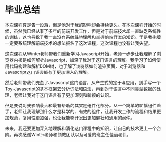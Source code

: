 # 毕业总结

​	本次课程算是告一段落，但是他对于我的影响却会持续更久。在本次课程开始的时候，虽然我已经从事了多年的前端开发工作，但是对于前端技术却一直缺乏系统性的训练，这也导致了我一直没有系统性地理解和掌握前端开发的知识。于是我抱着一定要系统理解前端技术的想法报名了这次课程，这次课程也没有让我失望。

​	这次课程从Winter老师带我们重新学习Javascript开始，老师一步步让我理解了浏览器内核是如何解析Javascript，加深了我对于这门语言的理解。我学习了如何使用代码构建和解析DOM树，也了解了浏览器如何渲染页面，对于浏览器和Javascript这门语言都有了更加深入的理解。

​	然后老师带我们充血了Javascript这门语言，从产生式的定于与应用，到手写一个Toy-Javascript的基本框架去分析词法和语法，再到对于语言中不同类型数据的处理，老师让我对于这门语言有了更加深刻和新颖的认识。

​	但是要说对我影响最大和最有帮助的其实是组件化部分。从一个简单的轮播组件着手，老师让我理解到什么才是科学的、有效的组件，让我开发工作的流程和结果更加规范，复用性更加强，也让我能够开发出更加健壮和通用的组件。

​	未来，我还要更加深入地理解和消化这门课程中的知识，让自己的技术更上一个台阶。再次感谢Winter老师和领教团队以及可爱的班主任佳丽老师。

​	